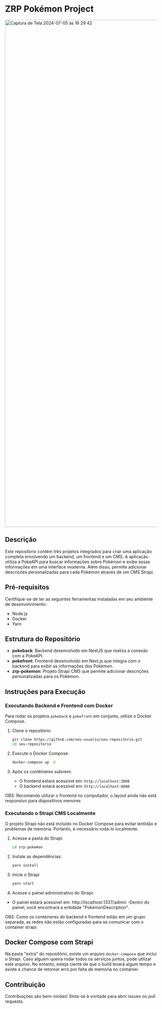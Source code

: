 # ZRP Pokémon Project

<img width="1673" alt="Captura de Tela 2024-07-05 às 16 29 42" src="https://github.com/HugoBianquini/zrp-pokemon/assets/65050552/61ee89a2-88f3-4181-93e4-7dbd89da737f">

## Descrição

Este repositório contém três projetos integrados para criar uma aplicação completa envolvendo um backend, um frontend e um CMS. A aplicação utiliza a PokeAPI para buscar informações sobre Pokémon e exibe essas informações em uma interface moderna. Além disso, permite adicionar descrições personalizadas para cada Pokémon através de um CMS Strapi.

## Pré-requisitos

Certifique-se de ter as seguintes ferramentas instaladas em seu ambiente de desenvolvimento:

- Node.js
- Docker
- Yarn

## Estrutura do Repositório

- **pokeback**: Backend desenvolvido em NestJS que realiza a conexão com a PokeAPI.
- **pokefront**: Frontend desenvolvido em Next.js que integra com o backend para exibir as informações dos Pokémon.
- **zrp-pokemon**: Projeto Strapi CMS que permite adicionar descrições personalizadas para os Pokémon.

## Instruções para Execução

### Executando Backend e Frontend com Docker

Para rodar os projetos `pokeback` e `pokefront` em conjunto, utilize o Docker Compose.

1. Clone o repositório:

   ```bash
   git clone https://github.com/seu-usuario/seu-repositorio.git
   cd seu-repositorio
   ```

2. Execute o Docker Compose:

   ```bash
   docker-compose up -d
   ```

3. Após os contêineres subirem:
   - O frontend estará acessível em: `http://localhost:3000`
   - O backend estará acessível em: `http://localhost:8080`

OBS: Recomendo utilizar o frontend no computador, o layout ainda não está responsivo para dispositivos menores

### Executando o Strapi CMS Localmente

O projeto Strapi não está incluído no Docker Compose para evitar lentidão e problemas de memória. Portanto, é necessário rodá-lo localmente.

1. Acesse a pasta do Strapi:

   ```bash
   cd zrp-pokemon
   ```

2. Instale as dependências:

   ```bash
   yarn install
   ```

3. Inicie o Strapi

   ```bash
   yarn start
   ```

4. Acesse o painel administrativo do Strapi:

- O painel estará acessível em: http://localhost:1337/admin
  -Dentro do painel, você encontrará a entidade "PokemonDescription".

OBS: Como os conteineres do backend e frontend estão em um grupo separada, as redes não estão configuradas para se comunicar com o container strapi.

## Docker Compose com Strapi

Na pasta "extra" do repositório, existe um arquivo `docker-compose` que inclui o Strapi. Caso alguém queira rodar todos os serviços juntos, pode utilizar este arquivo. No entanto, esteja ciente de que o build levará algum tempo e existe a chance de retornar erro por falta de memória no container.

## Contribuição

Contribuições são bem-vindas! Sinta-se à vontade para abrir issues ou pull requests.
